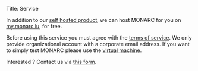 Title: Service

In addition to our [self hosted product](/product), we can host MONARC for you
on [my.monarc.lu](https://my.monarc.lu), for free.

Before using this service you must agree with the
[terms of service](https://my.monarc.lu/terms.html).
We only provide organizational account with a corporate email address.
If you want to simply test MONARC please use the
[virtual machine](/download#virtual-machine).

Interested ? Contact us via
[this form](https://open-source-security-software.net/service/MONARC%20SaaS).
